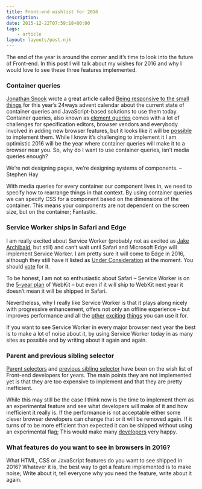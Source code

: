 ```yaml
---
title: Front-end wishlist for 2016
description: 
date: 2015-12-22T07:59:18+00:00
tags:
    - article
layout: layouts/post.njk
---
```


The end of the year is around the corner and it’s time to look into the future of Front-end. In this post I will talk about my wishes for 2016 and why I would love to see these three features implemented.

### Container queries

[Jonathan Snook](http://snook.ca/) wrote a great article called [Being responsive to the small things](https://24ways.org/2015/being-responsive-to-the-small-things/) for this year’s 24ways advent calendar about the current state of container queries and JavaScript-based solutions to use them today. Container queries, also known as [element queries](http://www.xanthir.com/b4PR0) comes with a lot of challenges for specification editors, browser vendors and everybody involved in adding new browser features, but it looks like it will be [possible](http://www.xanthir.com/b4VG0) to implement them. While I know it’s challenging to implement it I am optimistic 2016 will be the year where container queries will make it to a browser near you. So, why do I want to use container queries, isn’t media queries enough?

We’re not designing pages, we’re designing systems of components. – Stephen Hay

With media queries for every container our component lives in, we need to specify how to rearrange things in that context. By using container queries we can specify CSS for a component based on the dimensions of the container. This means your components are not dependent on the screen size, but on the container; Fantastic.

### Service Worker ships in Safari and Edge

I am really excited about Service Worker (probably not as excited as [Jake Archibald](https://twitter.com/jaffathecake), but still) and can’t wait until Safari and Microsoft Edge will implement Service Worker. I am pretty sure it will come to Edge in 2016, although they still have it listed as [Under Consideration](https://dev.windows.com/en-us/microsoft-edge/platform/status/serviceworker) at the moment. You should [vote](https://wpdev.uservoice.com/forums/257854-microsoft-edge-developer/suggestions/6263630-service-worker) for it.

To be honest, I am not so enthusiastic about Safari – Service Worker is on the [5-year plan](http://trac.webkit.org/wiki/FiveYearPlanFall2015) of WebKit – but even if it will ship to WebKit next year it doesn’t mean it will be shipped in Safari.

Nevertheless, why I really like Service Worker is that it plays along nicely with progressive enhancement, offers not only an offline experience – but improves performance and all the [other](http://deanhume.com/home/blogpost/service-workers--dynamic-responsive-images-using-webp-images/10132) [exciting](https://developers.google.com/web/updates/2015/12/background-sync?hl=en) [things](https://developers.google.com/web/updates/2015/03/push-notifications-on-the-open-web?hl=en) you can use it for.

If you want to see Service Worker in every major browser next year the best is to make a lot of noise about it, by using Service Worker today in as many sites as possible and by writing about it again and again.

### Parent and previous sibling selector

[Parent selectors](https://css-tricks.com/parent-selectors-in-css/) and [previous sibling selector](https://lists.w3.org/Archives/Public/www-style/2009Jul/0041.html) have been on the wish list of Front-end developers for years. The main points they are not implemented yet is that they are too expensive to implement and that they are pretty inefficient.

While this may still be the case I think now is the time to implement them as an experimental feature and see what developers will make of it and how inefficient it really is. If the performance is not acceptable either some clever browser developers can change that or it will be removed again. If it turns of to be more efficient than expected it can be shipped without using an experimental flag; This would make many [developers](https://remysharp.com/2010/10/11/css-parent-selector) very happy.

### What features do you want to see in browsers in 2016?

What HTML, CSS or JavaScript features do you want to see shipped in 2016? Whatever it is, the best way to get a feature implemented is to make noise; Write about it, tell everyone why you need the feature, write about it again.